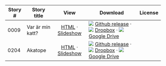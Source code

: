 Story #  | Story title | View | Download | License
-------- | -----------  |:-------:| ---------------- | -------
0009 | Var är min katt? | [HTML](https://global-asp.github.io/stories/sv/0009_var-är-min-katt.html) · <a href="https://global-asp.github.io/stories/sv/0009_var-är-min-katt_slides.html" target="_blank">Slideshow</a> | ![](https://cloud.githubusercontent.com/assets/9295750/9483128/0e089e5e-4b51-11e5-98ca-6da5cef156a7.png) [Github release](https://github.com/global-asp/global-asp/releases/download/v1.1/sv.zip) · ![](https://cloud.githubusercontent.com/assets/9295750/10150606/3f5ae2dc-65f5-11e5-8f63-841c51cc1cde.png) [Dropbox](https://www.dropbox.com/s/u9o5vfvq09o857b/sv.zip) · ![](https://cloud.githubusercontent.com/assets/9295750/9473522/1d6fdde4-4b10-11e5-98f5-aa6c6b04a08e.png) [Google Drive](https://drive.google.com/file/d/0B59ZADK9EsbsNEVzYlpFTEZnc0E/view?usp=sharing) | 
0204 | Akatope | [HTML](https://global-asp.github.io/stories/sv/0204_akatope.html) · <a href="https://global-asp.github.io/stories/sv/0204_akatope_slides.html" target="_blank">Slideshow</a> | ![](https://cloud.githubusercontent.com/assets/9295750/9483128/0e089e5e-4b51-11e5-98ca-6da5cef156a7.png) [Github release](https://github.com/global-asp/global-asp/releases/download/v1.1/sv.zip) · ![](https://cloud.githubusercontent.com/assets/9295750/10150606/3f5ae2dc-65f5-11e5-8f63-841c51cc1cde.png) [Dropbox](https://www.dropbox.com/s/u9o5vfvq09o857b/sv.zip) · ![](https://cloud.githubusercontent.com/assets/9295750/9473522/1d6fdde4-4b10-11e5-98f5-aa6c6b04a08e.png) [Google Drive](https://drive.google.com/file/d/0B59ZADK9EsbsNEVzYlpFTEZnc0E/view?usp=sharing) | 
